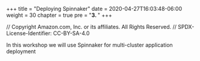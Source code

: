 +++
title = "Deploying Spinnaker"
date = 2020-04-27T16:03:48-06:00
weight = 30
chapter = true
pre = "<b>3. </b>"
+++

// Copyright Amazon.com, Inc. or its affiliates. All Rights Reserved. 
// SPDX-License-Identifier: CC-BY-SA-4.0

In this workshop we will use Spinnaker for multi-cluster application deployment
